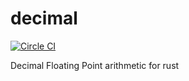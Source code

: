 # decimal

[![Circle CI](https://circleci.com/gh/alkis/decimal.svg?style=svg&circle-token=b923bf29e9dfe01a95ac2c79a1e66ebbaa7b2c38)](https://circleci.com/gh/alkis/decimal)

Decimal Floating Point arithmetic for rust

